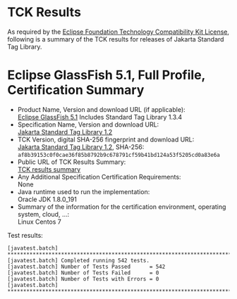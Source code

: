 TCK Results
===========

As required by the
[Eclipse Foundation Technology Compatibility Kit License](https://www.eclipse.org/legal/tck.php),
following is a summary of the TCK results for releases of Jakarta Standard Tag Library.

# Eclipse GlassFish 5.1, Full Profile, Certification Summary

- Product Name, Version and download URL (if applicable): <br/>
  [Eclipse GlassFish 5.1](https://www.eclipse.org/downloads/download.php?file=/glassfish/glassfish-5.1.0.zip)
  Includes Standard Tag Library 1.3.4
- Specification Name, Version and download URL: <br/>
  [Jakarta Standard Tag Library 1.2](https://jakarta.ee/specifications/tags/1.2/)
- TCK Version, digital SHA-256 fingerprint and download URL: <br/>
  [Jakarta Standard Tag Library 1.2](https://download.eclipse.org/jakartaee/tags/1.2/eclipse-tags-tck-1.2.0.zip), SHA-256: `af8b39153c0f0cae36f85b8792b9c678791cf59b41bd124a53f5205cd0a83e6a`
- Public URL of TCK Results Summary: <br/>
  [TCK results summary](TCK-Results.html)
- Any Additional Specification Certification Requirements: <br/>
  None
- Java runtime used to run the implementation: <br/>
  Oracle JDK 1.8.0_191
- Summary of the information for the certification environment, operating system, cloud, ...: <br/>
  Linux Centos 7

Test results:

```
[javatest.batch] ********************************************************************************
[javatest.batch] Completed running 542 tests.
[javatest.batch] Number of Tests Passed      = 542
[javatest.batch] Number of Tests Failed      = 0
[javatest.batch] Number of Tests with Errors = 0
[javatest.batch] ********************************************************************************
```
